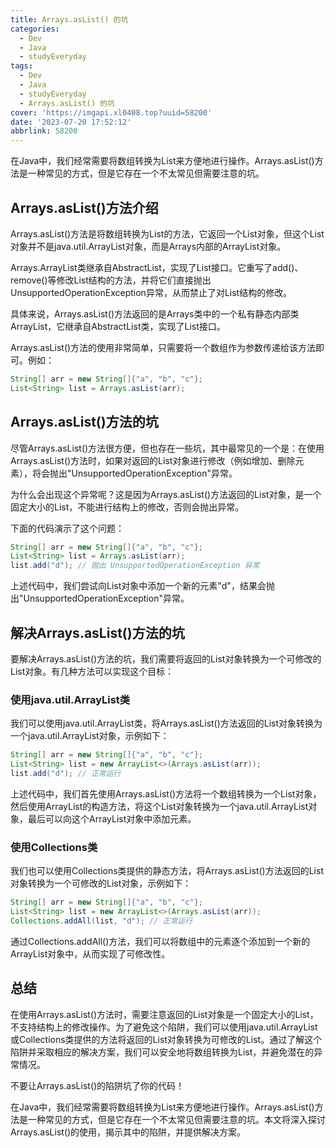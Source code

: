 ```yaml
---
title: Arrays.asList() 的坑
categories:
  - Dev
  - Java
  - studyEveryday
tags:
  - Dev
  - Java
  - studyEveryday
  - Arrays.asList() 的坑
cover: 'https://imgapi.xl0408.top?uuid=58200'
date: '2023-07-20 17:52:12'
abbrlink: 58200
---
```


在Java中，我们经常需要将数组转换为List来方便地进行操作。Arrays.asList()方法是一种常见的方式，但是它存在一个不太常见但需要注意的坑。

## Arrays.asList()方法介绍

Arrays.asList()方法是将数组转换为List的方法，它返回一个List对象，但这个List对象并不是java.util.ArrayList对象，而是Arrays内部的ArrayList对象。

Arrays.ArrayList类继承自AbstractList，实现了List接口。它重写了add()、remove()等修改List结构的方法，并将它们直接抛出UnsupportedOperationException异常，从而禁止了对List结构的修改。

具体来说，Arrays.asList()方法返回的是Arrays类中的一个私有静态内部类ArrayList，它继承自AbstractList类，实现了List接口。

Arrays.asList()方法的使用非常简单，只需要将一个数组作为参数传递给该方法即可。例如：

```java
String[] arr = new String[]{"a", "b", "c"};
List<String> list = Arrays.asList(arr);
```

## Arrays.asList()方法的坑

尽管Arrays.asList()方法很方便，但也存在一些坑，其中最常见的一个是：在使用Arrays.asList()方法时，如果对返回的List对象进行修改（例如增加、删除元素），将会抛出"UnsupportedOperationException"异常。

为什么会出现这个异常呢？这是因为Arrays.asList()方法返回的List对象，是一个固定大小的List，不能进行结构上的修改，否则会抛出异常。

下面的代码演示了这个问题：

```java
String[] arr = new String[]{"a", "b", "c"};
List<String> list = Arrays.asList(arr);
list.add("d"); // 抛出 UnsupportedOperationException 异常
```

上述代码中，我们尝试向List对象中添加一个新的元素"d"，结果会抛出"UnsupportedOperationException"异常。

## 解决Arrays.asList()方法的坑

要解决Arrays.asList()方法的坑，我们需要将返回的List对象转换为一个可修改的List对象。有几种方法可以实现这个目标：

### 使用java.util.ArrayList类

我们可以使用java.util.ArrayList类，将Arrays.asList()方法返回的List对象转换为一个java.util.ArrayList对象，示例如下：

```java
String[] arr = new String[]{"a", "b", "c"};
List<String> list = new ArrayList<>(Arrays.asList(arr));
list.add("d"); // 正常运行
```

上述代码中，我们首先使用Arrays.asList()方法将一个数组转换为一个List对象，然后使用ArrayList的构造方法，将这个List对象转换为一个java.util.ArrayList对象，最后可以向这个ArrayList对象中添加元素。

### 使用Collections类

我们也可以使用Collections类提供的静态方法，将Arrays.asList()方法返回的List对象转换为一个可修改的List对象，示例如下：

```java
String[] arr = new String[]{"a", "b", "c"};
List<String> list = new ArrayList<>(Arrays.asList(arr));
Collections.addAll(list, "d"); // 正常运行
```

通过Collections.addAll()方法，我们可以将数组中的元素逐个添加到一个新的ArrayList对象中，从而实现了可修改性。

## 总结

在使用Arrays.asList()方法时，需要注意返回的List对象是一个固定大小的List，不支持结构上的修改操作。为了避免这个陷阱，我们可以使用java.util.ArrayList或Collections类提供的方法将返回的List对象转换为可修改的List。通过了解这个陷阱并采取相应的解决方案，我们可以安全地将数组转换为List，并避免潜在的异常情况。

不要让Arrays.asList()的陷阱坑了你的代码！

在Java中，我们经常需要将数组转换为List来方便地进行操作。Arrays.asList()方法是一种常见的方式，但是它存在一个不太常见但需要注意的坑。本文将深入探讨Arrays.asList()的使用，揭示其中的陷阱，并提供解决方案。
